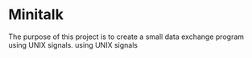 # Minitalk
The purpose of this project is to create a small data exchange program using UNIX signals. using UNIX signals
